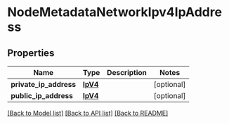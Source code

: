 # NodeMetadataNetworkIpv4IpAddress

## Properties
Name | Type | Description | Notes
------------ | ------------- | ------------- | -------------
**private_ip_address** | [**IpV4**](IpV4.md) |  | [optional] 
**public_ip_address** | [**IpV4**](IpV4.md) |  | [optional] 

[[Back to Model list]](../README.md#documentation-for-models) [[Back to API list]](../README.md#documentation-for-api-endpoints) [[Back to README]](../README.md)


